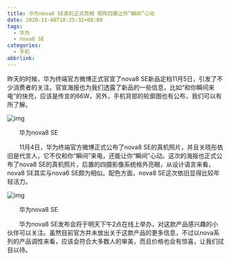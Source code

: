 ```yaml
---
title: 华为nova8 SE真机正式亮相 矩阵四摄让你“瞬间”心动
date: 2020-11-08T18:25:32+08:00
tags:
  - 华为
  - nova8 SE
categories:
  - 手机
abbrlink:
---
```


昨天的时候，华为终端官方微博正式官宣了nova8 SE新品定档11月5日，引发了不少消费者的关注。官宣海报也为我们透露了新品的一些信息，比如“和你瞬间来电”的快充，应该是传言的66W，另外，手机背部的轮廓图也有公布，我们可以有所了解。

![img](https://cdn.jsdelivr.net/gh/yakeing/Documentation@main/Hexo/images/afe7-kcieywa1904583.jpg)

　　华为nova8 SE

　　11月4日，华为终端官方微博正式公布了nova8 SE的真机照片，并且关晓彤依旧是代言人，它不仅和你“瞬间”来电，还能让你“瞬间”心动。这次的海报也正式公布了nova8 SE的真机照片，后置的四摄影像系统格外亮眼，从设计语言来看，nova8 SE其实与nova6 SE颇为相似。配色方面，nova8 SE这次依旧显得比较年轻活力。

![img](https://cdn.jsdelivr.net/gh/yakeing/Documentation@main/Hexo/images/d833-kcieywa1904244.jpg)

　　华为nova8 SE

　　华为nova8 SE发布会将于明天下午2点在线上举办，对这款产品感兴趣的小伙伴可以关注。虽然目前官方并未放出关于这款产品的更多信息，不过以nova系列的产品调性来看，应该会符合大多数人的审美，而且价格也会有惊喜，让我们拭目以待。